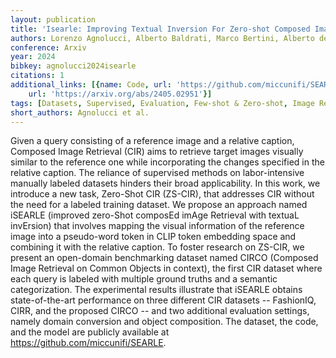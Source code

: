 ```yaml
---
layout: publication
title: 'Isearle: Improving Textual Inversion For Zero-shot Composed Image Retrieval'
authors: Lorenzo Agnolucci, Alberto Baldrati, Marco Bertini, Alberto del Bimbo
conference: Arxiv
year: 2024
bibkey: agnolucci2024isearle
citations: 1
additional_links: [{name: Code, url: 'https://github.com/miccunifi/SEARLE.'}, {name: Paper,
    url: 'https://arxiv.org/abs/2405.02951'}]
tags: [Datasets, Supervised, Evaluation, Few-shot & Zero-shot, Image Retrieval]
short_authors: Agnolucci et al.
---
```

Given a query consisting of a reference image and a relative caption,
Composed Image Retrieval (CIR) aims to retrieve target images visually similar
to the reference one while incorporating the changes specified in the relative
caption. The reliance of supervised methods on labor-intensive manually labeled
datasets hinders their broad applicability. In this work, we introduce a new
task, Zero-Shot CIR (ZS-CIR), that addresses CIR without the need for a labeled
training dataset. We propose an approach named iSEARLE (improved zero-Shot
composEd imAge Retrieval with textuaL invErsion) that involves mapping the
visual information of the reference image into a pseudo-word token in CLIP
token embedding space and combining it with the relative caption. To foster
research on ZS-CIR, we present an open-domain benchmarking dataset named CIRCO
(Composed Image Retrieval on Common Objects in context), the first CIR dataset
where each query is labeled with multiple ground truths and a semantic
categorization. The experimental results illustrate that iSEARLE obtains
state-of-the-art performance on three different CIR datasets -- FashionIQ,
CIRR, and the proposed CIRCO -- and two additional evaluation settings, namely
domain conversion and object composition. The dataset, the code, and the model
are publicly available at https://github.com/miccunifi/SEARLE.